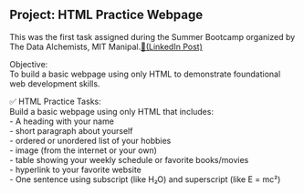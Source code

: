 ## Project: HTML Practice Webpage
This was the first task assigned during the Summer Bootcamp organized by The Data Alchemists, MIT Manipal.<a href="https://www.linkedin.com/posts/the-data-alchemists_summerschool-summertime-summerbootcamp-activity-7332383806831697922-dD7x?utm_source=share&utm_medium=member_desktop&rcm=ACoAAE_892UB8vOg5qCNNPIMlg5rCY2lb7osrxE">🔗(LinkedIn Post)</a> <br>

Objective:<br>
To build a basic webpage using only HTML to demonstrate foundational web development skills. <br>

<p>
✅ HTML Practice Tasks:<br>
Build a basic webpage using only HTML that includes:<br>
- A heading with your name<br>
- short paragraph about yourself<br>
- ordered or unordered list of your hobbies<br>
- image (from the internet or your own)<br>
- table showing your weekly schedule or favorite books/movies<br>
- hyperlink to your favorite website<br>
- One sentence using subscript (like H₂O) and superscript (like E = mc²)<br>
</p>